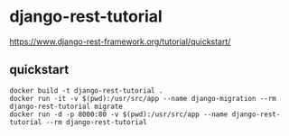 # django-rest-tutorial

https://www.django-rest-framework.org/tutorial/quickstart/


## quickstart

```
docker build -t django-rest-tutorial .
docker run -it -v $(pwd):/usr/src/app --name django-migration --rm django-rest-tutorial migrate
docker run -d -p 8000:80 -v $(pwd):/usr/src/app --name django-rest-tutorial --rm django-rest-tutorial
```
